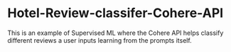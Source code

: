 # Hotel-Review-classifer-Cohere-API

This is an example of Supervised ML where the Cohere API helps classify different reviews a user inputs learning from the prompts itself.
